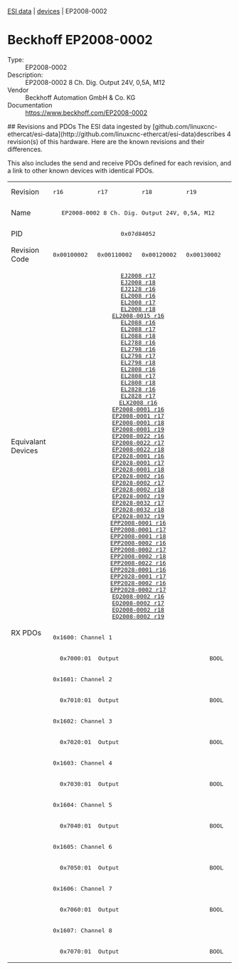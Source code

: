 <div class="nav"><a href="/esi-data">ESI data</a> | <a href="/esi-data/devices">devices</a> | EP2008-0002</div>

#  Beckhoff EP2008-0002

<dl>
  <dt>Type:</dt><dd>EP2008-0002</dd>
  <dt>Description:</dt><dd>EP2008-0002 8 Ch. Dig. Output 24V, 0,5A, M12</dd>
  <dt>Vendor</dt><dd>Beckhoff Automation GmbH & Co. KG</dd>
  <dt>Documentation</dt><dd><a href="https://www.beckhoff.com/EP2008-0002">https://www.beckhoff.com/EP2008-0002</a></dd>
</dl>
## Revisions and PDOs
The ESI data ingested by [github.com/linuxcnc-ethercat/esi-data](http://github.com/linuxcnc-ethercat/esi-data)describes 4 revision(s) of this hardware.  Here are the known revisions and their differences.

This also includes the send and receive PDOs defined for each revision, and a link to other known devices with identical PDOs.

<table>
<tr >
<td class="first">Revision</td>
<td ><pre>r16</pre></td>
<td ><pre>r17</pre></td>
<td ><pre>r18</pre></td>
<td ><pre>r19</pre></td>
</tr>
<tr >
<td class="first">Name</td>
<td  colspan=4 align="center"><pre>EP2008-0002 8 Ch. Dig. Output 24V, 0,5A, M12</pre></td>
</tr>
<tr >
<td class="first">PID</td>
<td  colspan=4 align="center"><pre>0x07d84052</pre></td>
</tr>
<tr >
<td class="first">Revision Code</td>
<td ><pre>0x00100002</pre></td>
<td ><pre>0x00110002</pre></td>
<td ><pre>0x00120002</pre></td>
<td ><pre>0x00130002</pre></td>
</tr>
<tr >
<td class="first">Equivalant Devices</td>
<td  colspan=4 align="center"><pre><a href="EJ2008">EJ2008 r17</a><br/><a href="EJ2008">EJ2008 r18</a><br/><a href="EJ2128">EJ2128 r16</a><br/><a href="EL2008">EL2008 r16</a><br/><a href="EL2008">EL2008 r17</a><br/><a href="EL2008">EL2008 r18</a><br/><a href="EL2008-0015">EL2008-0015 r16</a><br/><a href="EL2088">EL2088 r16</a><br/><a href="EL2088">EL2088 r17</a><br/><a href="EL2088">EL2088 r18</a><br/><a href="EL2788">EL2788 r16</a><br/><a href="EL2798">EL2798 r16</a><br/><a href="EL2798">EL2798 r17</a><br/><a href="EL2798">EL2798 r18</a><br/><a href="EL2808">EL2808 r16</a><br/><a href="EL2808">EL2808 r17</a><br/><a href="EL2808">EL2808 r18</a><br/><a href="EL2828">EL2828 r16</a><br/><a href="EL2828">EL2828 r17</a><br/><a href="ELX2008">ELX2008 r16</a><br/><a href="EP2008-0001">EP2008-0001 r16</a><br/><a href="EP2008-0001">EP2008-0001 r17</a><br/><a href="EP2008-0001">EP2008-0001 r18</a><br/><a href="EP2008-0001">EP2008-0001 r19</a><br/><a href="EP2008-0022">EP2008-0022 r16</a><br/><a href="EP2008-0022">EP2008-0022 r17</a><br/><a href="EP2008-0022">EP2008-0022 r18</a><br/><a href="EP2028-0001">EP2028-0001 r16</a><br/><a href="EP2028-0001">EP2028-0001 r17</a><br/><a href="EP2028-0001">EP2028-0001 r18</a><br/><a href="EP2028-0002">EP2028-0002 r16</a><br/><a href="EP2028-0002">EP2028-0002 r17</a><br/><a href="EP2028-0002">EP2028-0002 r18</a><br/><a href="EP2028-0002">EP2028-0002 r19</a><br/><a href="EP2028-0032">EP2028-0032 r17</a><br/><a href="EP2028-0032">EP2028-0032 r18</a><br/><a href="EP2028-0032">EP2028-0032 r19</a><br/><a href="EPP2008-0001">EPP2008-0001 r16</a><br/><a href="EPP2008-0001">EPP2008-0001 r17</a><br/><a href="EPP2008-0001">EPP2008-0001 r18</a><br/><a href="EPP2008-0002">EPP2008-0002 r16</a><br/><a href="EPP2008-0002">EPP2008-0002 r17</a><br/><a href="EPP2008-0002">EPP2008-0002 r18</a><br/><a href="EPP2008-0022">EPP2008-0022 r16</a><br/><a href="EPP2028-0001">EPP2028-0001 r16</a><br/><a href="EPP2028-0001">EPP2028-0001 r17</a><br/><a href="EPP2028-0002">EPP2028-0002 r16</a><br/><a href="EPP2028-0002">EPP2028-0002 r17</a><br/><a href="EQ2008-0002">EQ2008-0002 r16</a><br/><a href="EQ2008-0002">EQ2008-0002 r17</a><br/><a href="EQ2008-0002">EQ2008-0002 r18</a><br/><a href="EQ2008-0002">EQ2008-0002 r19</a></pre></td>
</tr>
<tr class="rxpdo pdosection">
<td class="first" rowspan=16 valign=top>RX PDOs</td>
<td colspan=4 align="left"><pre>0x1600: Channel 1</pre></td>
<td></td>
</tr>
<tr class="rxpdo">
<td  colspan=4 align="left"><pre>  0x7000:01  Output                          BOOL</pre></td>
</tr>
<tr class="rxpdo pdosection">
<td  colspan=4 align="left"><pre>0x1601: Channel 2</pre></td>
</tr>
<tr class="rxpdo">
<td  colspan=4 align="left"><pre>  0x7010:01  Output                          BOOL</pre></td>
</tr>
<tr class="rxpdo pdosection">
<td  colspan=4 align="left"><pre>0x1602: Channel 3</pre></td>
</tr>
<tr class="rxpdo">
<td  colspan=4 align="left"><pre>  0x7020:01  Output                          BOOL</pre></td>
</tr>
<tr class="rxpdo pdosection">
<td  colspan=4 align="left"><pre>0x1603: Channel 4</pre></td>
</tr>
<tr class="rxpdo">
<td  colspan=4 align="left"><pre>  0x7030:01  Output                          BOOL</pre></td>
</tr>
<tr class="rxpdo pdosection">
<td  colspan=4 align="left"><pre>0x1604: Channel 5</pre></td>
</tr>
<tr class="rxpdo">
<td  colspan=4 align="left"><pre>  0x7040:01  Output                          BOOL</pre></td>
</tr>
<tr class="rxpdo pdosection">
<td  colspan=4 align="left"><pre>0x1605: Channel 6</pre></td>
</tr>
<tr class="rxpdo">
<td  colspan=4 align="left"><pre>  0x7050:01  Output                          BOOL</pre></td>
</tr>
<tr class="rxpdo pdosection">
<td  colspan=4 align="left"><pre>0x1606: Channel 7</pre></td>
</tr>
<tr class="rxpdo">
<td  colspan=4 align="left"><pre>  0x7060:01  Output                          BOOL</pre></td>
</tr>
<tr class="rxpdo pdosection">
<td  colspan=4 align="left"><pre>0x1607: Channel 8</pre></td>
</tr>
<tr class="rxpdo">
<td  colspan=4 align="left"><pre>  0x7070:01  Output                          BOOL</pre></td>
</tr>
</table>
